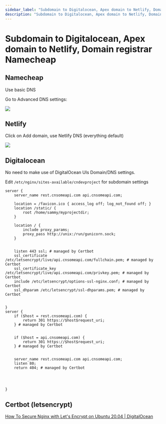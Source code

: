```yaml
---
sidebar_label: "Subdomain to Digitalocean, Apex domain to Netlify, Domain registrar Namecheap"
description: "Subdomain to Digitalocean, Apex domain to Netlify, Domain registrar Namecheap."
---
```


# Subdomain to Digitalocean, Apex domain to Netlify, Domain registrar Namecheap

## Namecheap

Use basic DNS

Go to Advanced DNS settings:

![](https://i.imgur.com/ooiOlrH.png)

## Netlify

Click on Add domain, use Netlify DNS (everything default)

![](https://i.imgur.com/AMyK1Ok.png)

## Digitalocean

No need to make use of DigitalOcean UIs Domain/DNS settings.

Edit `/etc/nginx/sites-available/cndevproject` for subdomain settings

```
server {
    server_name rest.cnsomeapi.com api.cnsomeapi.com;

    location = /favicon.ico { access_log off; log_not_found off; }
    location /static/ {
        root /home/sammy/myprojectdir;
    }

    location / {
        include proxy_params;
        proxy_pass http://unix:/run/gunicorn.sock;
    }


    listen 443 ssl; # managed by Certbot
    ssl_certificate /etc/letsencrypt/live/api.cnsomeapi.com/fullchain.pem; # managed by Certbot
    ssl_certificate_key /etc/letsencrypt/live/api.cnsomeapi.com/privkey.pem; # managed by Certbot
    include /etc/letsencrypt/options-ssl-nginx.conf; # managed by Certbot
    ssl_dhparam /etc/letsencrypt/ssl-dhparams.pem; # managed by Certbot


}
server {
    if ($host = rest.cnsomeapi.com) {
        return 301 https://$host$request_uri;
    } # managed by Certbot


    if ($host = api.cnsomeapi.com) {
        return 301 https://$host$request_uri;
    } # managed by Certbot


    server_name rest.cnsomeapi.com api.cnsomeapi.com;
    listen 80;
    return 404; # managed by Certbot




}
```

## Certbot (letsencrypt)

[How To Secure Nginx with Let's Encrypt on Ubuntu 20.04 | DigitalOcean](https://www.digitalocean.com/community/tutorials/how-to-secure-nginx-with-let-s-encrypt-on-ubuntu-20-04)